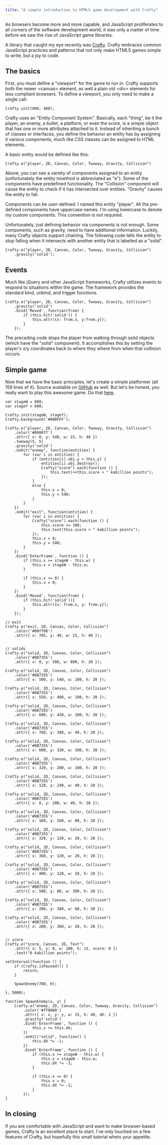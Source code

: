 ```yaml
---
title: "A simple introduction to HTML5 game development with Crafty"
---
```



As browsers become more and more capable, and JavaScript proliferates to all corners of the software development world, it was only a matter of time before we saw the rise of JavaScript game libraries.

A library that caught my eye recently was [Crafty](http://craftyjs.com/). Crafty embraces common JavaScript practices and patterns that not only make HTML5 games simple to write, but a joy to code.

## The basics

First, you must define a "viewport" for the game to run in. Crafty supports both the newer &lt;canvas&gt; element, as well a plain old &lt;div&gt; elements for less compliant browsers. To define a viewport, you only need to make a single call:

	Crafty.init(600, 400);

Crafty uses an "Entity Component System". Basically, each "thing", be it the player, an enemy, a bullet, a platform, or even the score, is a simple object that has one or more attributes attached to it. Instead of inheriting a bunch of classes or interfaces, you define the behavior an entity has by assigning it various components, much like CSS classes can be assigned to HTML elements.

A basic entity would be defined like this:

	Crafty.e("player, 2D, Canvas, Color, Twoway, Gravity, Collision")

Above, you can see a variety of components assigned to an entity (unfortunately the entity moethod is abbreviated as "e"). Some of the components have predefined functionality. The "Collision" component will cause the entity to check if it has intersected over entities. "Gravity" causes the entity to fall.

Components can be user-defined. I named this entity "player". All the pre-defined components have uppercase names. I'm using lowercase to denote my custom components. This convention is not required.

Unfortunately, just defining behavior via components is not enough. Some components, such as gravity, need to have additional information. Luckily, many Crafty objects support chaining. The following code tells the entity to stop falling when it intersects with another entity that is labelled as a "solid".

	Crafty.e("player, 2D, Canvas, Color, Twoway, Gravity, Collision")
		.gravity('solid');

## Events

Much like jQuery and other JavaScript frameworks, Crafty utilizes events to respond to situations within the game. The framework provides the standard bind, unbind, and trigger functions.

	Crafty.e("player, 2D, Canvas, Color, Twoway, Gravity, Collision")
		.gravity('solid')
		.bind('Moved', function(from) {
			if (this.hit('solid')) {
				this.attr({x: from.x, y:from.y});
			}
		});

The preceding code stops the player from walking through solid objects (which have the "solid" component). It accomplishes this by setting the player's x/y coordinates back to where they where from when that collision occurs.

## Simple game

Now that we have the basic principles, let's create a simple platformer (all 159 lines of it). Source available on [GitHub](https://github.com/Fammy/crafty-platformer) as well. But let's be honest, you really want to play this awesome game. Do that [here](http://famularo.org/Games/CraftyPlatformer).

	var stageW = 800;
	var stageY = 600;

	Crafty.init(stageW, stageY);
	Crafty.background('#00BFFF');

	Crafty.e("player, 2D, Canvas, Color, Twoway, Gravity, Collision")
		.color('#0000ff')
		.attr({ x: 0, y: 540, w: 15, h: 40 })
		.twoway(5, 5)
		.gravity('solid')
		.onHit("enemy", function(entities) {
			for (var i in entities) {
				if (entities[i].obj.y > this.y) {
					entities[i].obj.destroy();
					Crafty("score").each(function () {
						this.text(++this.score + " kabillion points");
					});
				}
				else {
					this.x = 0;
					this.y = 540;
				}
			}
		})
		.onHit("exit", function(entities) {
			for (var i in entities) {
				Crafty("score").each(function () {
					this.score += 100;
					this.text(this.score + " kabillion points");
				});
				this.x = 0;
				this.y = 540;
			}
		})
		.bind('EnterFrame', function () {
			if (this.x >= stageW - this.w) {
				this.x = stageW - this.w;
			}

			if (this.x <= 0) {
				this.x = 0;
			}
		})
		.bind('Moved', function(from) {
			if (this.hit('solid')){
				this.attr({x: from.x, y: from.y});
			}
		});

	// exit
	Crafty.e("exit, 2D, Canvas, Color, Collision")
		.color('#00ff00')
		.attr({ x: 785, y: 40, w: 15, h: 40 });


	// solids
	Crafty.e("solid, 2D, Canvas, Color, Collision")
		.color('#8B7355')
		.attr({ x: 0, y: 580, w: 800, h: 20 });

	Crafty.e("solid, 2D, Canvas, Color, Collision")
		.color('#8B7355')
		.attr({ x: 500, y: 540, w: 100, h: 20 });

	Crafty.e("solid, 2D, Canvas, Color, Collision")
		.color('#8B7355')
		.attr({ x: 550, y: 480, w: 100, h: 20 });

	Crafty.e("solid, 2D, Canvas, Color, Collision")
		.color('#8B7355')
		.attr({ x: 600, y: 420, w: 100, h: 20 });

	Crafty.e("solid, 2D, Canvas, Color, Collision")
		.color('#8B7355')
		.attr({ x: 760, y: 380, w: 40, h: 20 });

	Crafty.e("solid, 2D, Canvas, Color, Collision")
		.color('#8B7355')
		.attr({ x: 600, y: 320, w: 100, h: 20 });

	Crafty.e("solid, 2D, Canvas, Color, Collision")
		.color('#8B7355')
		.attr({ x: 320, y: 280, w: 100, h: 20 });

	Crafty.e("solid, 2D, Canvas, Color, Collision")
		.color('#8B7355')
		.attr({ x: 120, y: 240, w: 40, h: 20 });

	Crafty.e("solid, 2D, Canvas, Color, Collision")
		.color('#8B7355')
		.attr({ x: 0, y: 200, w: 40, h: 20 });

	Crafty.e("solid, 2D, Canvas, Color, Collision")
		.color('#8B7355')
		.attr({ x: 160, y: 160, w: 80, h: 20 });

	Crafty.e("solid, 2D, Canvas, Color, Collision")
		.color('#8B7355')
		.attr({ x: 320, y: 120, w: 20, h: 20 });

	Crafty.e("solid, 2D, Canvas, Color, Collision")
		.color('#8B7355')
		.attr({ x: 360, y: 120, w: 20, h: 20 });

	Crafty.e("solid, 2D, Canvas, Color, Collision")
		.color('#8B7355')
		.attr({ x: 400, y: 120, w: 20, h: 20 });

	Crafty.e("solid, 2D, Canvas, Color, Collision")
		.color('#8B7355')
		.attr({ x: 500, y: 80, w: 300, h: 20 });

	Crafty.e("solid, 2D, Canvas, Color, Collision")
		.color('#8B7355')
		.attr({ x: 200, y: 380, w: 60, h: 20 });

	Crafty.e("solid, 2D, Canvas, Color, Collision")
		.color('#8B7355')
		.attr({ x: 200, y: 360, w: 20, h: 20 });


	// score
	Crafty.e("score, Canvas, 2D, Text")
		.attr({ x: 5, y: 0, w: 100, h: 15, score: 0 })
		.text("0 kabillion points");

	setInterval(function () {
		if (Crafty.isPaused()) {
			return;
		}

		SpawnEnemy(780, 0);

	}, 5000);

	function SpawnEnemy(x, y) {
		Crafty.e("enemy, 2D, Canvas, Color, Twoway, Gravity, Collision")
			.color('#ff0000')
			.attr({ x: x, y: y, w: 15, h: 40, dX: 2 })
			.gravity('solid')
			.bind('EnterFrame', function () {
				this.x += this.dX;
			})
			.onHit("solid", function() {
				this.dX *= -1;
			})
			.bind('EnterFrame', function () {
				if (this.x >= stageW - this.w) {
					this.x = stageW - this.w;
					this.dX *= -1;
				}

				if (this.x <= 0) {
					this.x = 0;
					this.dX *= -1;
				}
			});
	}

## In closing

If you are comfortable with JavaScript and want to make browser-based games, Crafty is an excellent place to start. I've only touched on a few features of Crafty, but hopefully this small tutorial whets your appetite.